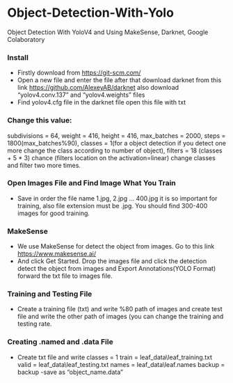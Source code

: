# Object-Detection-With-Yolo
Object Detection With YoloV4 and Using MakeSense, Darknet, Google Colaboratory

### Install
- Firstly download from https://git-scm.com/
- Open a new file and enter the file after that download darknet from this link https://github.com/AlexeyAB/darknet also download “yolov4.conv.137” and “yolov4.weights” files
- Find yolov4.cfg file in the darknet file open this file with txt

### Change this value:  
subdivisions = 64, weight = 416, height = 416, max_batches = 2000, steps = 1800(max_batches%90),  classes = 1(for a object detection if you detect one more change the class according to number of object), filters = 18 (classes + 5 * 3) chance (filters location on the activation=linear) change classes and filter two more times.

### Open Images File and Find Image What You Train
- Save in order the file name 1.jpg, 2.jpg … 400.jpg it is so important for training, also file extension must be .jpg. You should find 300-400 images for good training.

### MakeSense
- We use MakeSense for detect the object from images. Go to this link https://www.makesense.ai/
- And click Get Started. Drop the images file and click the detection detect the object from images and Export Annotations(YOLO Format) forward the txt file to images file.

### Training and Testing File
- Create a training file (txt) and write %80 path of images and create test file and write the other path of images (you can change the training and testing rate.

### Creating .named and .data File
- Create txt file and write 
classes = 1
train = leaf_data\leaf_training.txt
valid = leaf_data\leaf_testing.txt
names = leaf_data\leaf.names
backup = backup
-save as “object_name.data”




